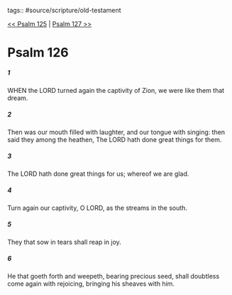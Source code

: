 tags:: #source/scripture/old-testament

[<< Psalm 125](/Old_Testament/19_Psalms/Psalm_125.md) | [Psalm 127 >>](/Old_Testament/19_Psalms/Psalm_127.md)

# Psalm 126

##### 1

WHEN the LORD turned again the captivity of Zion, we were like them that dream.

##### 2

Then was our mouth filled with laughter, and our tongue with singing: then said they among the heathen, The LORD hath done great things for them.

##### 3

The LORD hath done great things for us; whereof we are glad.

##### 4

Turn again our captivity, O LORD, as the streams in the south.

##### 5

They that sow in tears shall reap in joy.

##### 6

He that goeth forth and weepeth, bearing precious seed, shall doubtless come again with rejoicing, bringing his sheaves with him.
